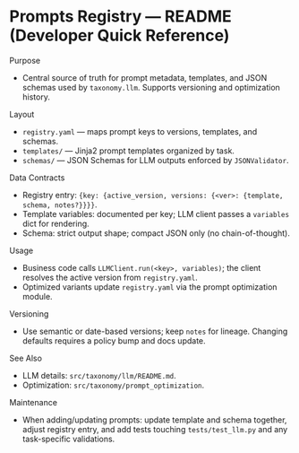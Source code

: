 # Prompts Registry — README (Developer Quick Reference)

Purpose
- Central source of truth for prompt metadata, templates, and JSON schemas used by `taxonomy.llm`. Supports versioning and optimization history.

Layout
- `registry.yaml` — maps prompt keys to versions, templates, and schemas.
- `templates/` — Jinja2 prompt templates organized by task.
- `schemas/` — JSON Schemas for LLM outputs enforced by `JSONValidator`.

Data Contracts
- Registry entry: `{key: {active_version, versions: {<ver>: {template, schema, notes?}}}}`.
- Template variables: documented per key; LLM client passes a `variables` dict for rendering.
- Schema: strict output shape; compact JSON only (no chain-of-thought).

Usage
- Business code calls `LLMClient.run(<key>, variables)`; the client resolves the active version from `registry.yaml`.
- Optimized variants update `registry.yaml` via the prompt optimization module.

Versioning
- Use semantic or date-based versions; keep `notes` for lineage. Changing defaults requires a policy bump and docs update.

See Also
- LLM details: `src/taxonomy/llm/README.md`.
- Optimization: `src/taxonomy/prompt_optimization`.

Maintenance
- When adding/updating prompts: update template and schema together, adjust registry entry, and add tests touching `tests/test_llm.py` and any task-specific validations.

